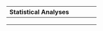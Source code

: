| Statistical Analyses |   |   |   |   |
|----------------------|---|---|---|---|
|                      |   |   |   |   |
|                      |   |   |   |   |
|                      |   |   |   |   |
